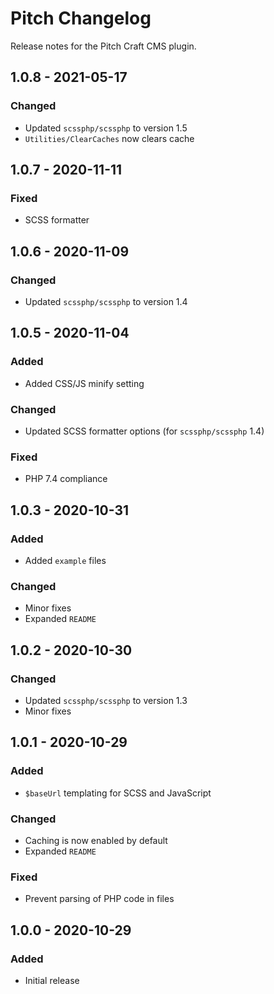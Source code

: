 # Pitch Changelog

Release notes for the Pitch Craft CMS plugin.

## 1.0.8 - 2021-05-17
### Changed
- Updated `scssphp/scssphp` to version 1.5
- `Utilities/ClearCaches` now clears cache

## 1.0.7 - 2020-11-11
### Fixed
- SCSS formatter

## 1.0.6 - 2020-11-09
### Changed
- Updated `scssphp/scssphp` to version 1.4

## 1.0.5 - 2020-11-04
### Added
- Added CSS/JS minify setting
### Changed
- Updated SCSS formatter options (for `scssphp/scssphp` 1.4)
### Fixed
- PHP 7.4 compliance

## 1.0.3 - 2020-10-31
### Added
- Added `example` files
### Changed
- Minor fixes
- Expanded `README`

## 1.0.2 - 2020-10-30
### Changed
- Updated `scssphp/scssphp` to version 1.3
- Minor fixes

## 1.0.1 - 2020-10-29
### Added
- `$baseUrl` templating for SCSS and JavaScript
### Changed
- Caching is now enabled by default
- Expanded `README`
### Fixed
- Prevent parsing of PHP code in files

## 1.0.0 - 2020-10-29
### Added
- Initial release
